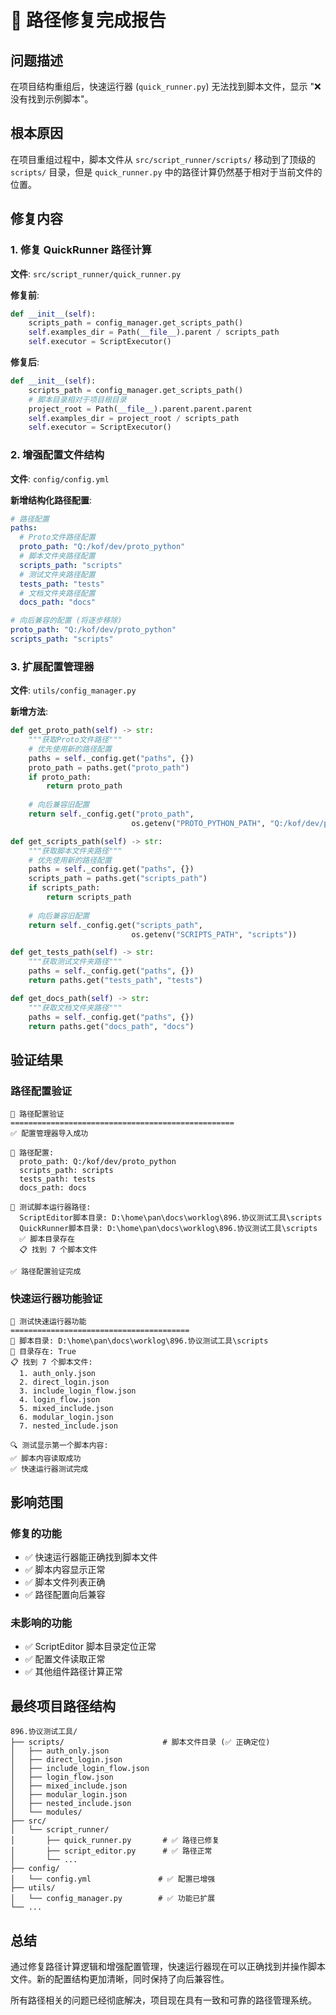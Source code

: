 # 🔧 路径修复完成报告

## 问题描述
在项目结构重组后，快速运行器 (`quick_runner.py`) 无法找到脚本文件，显示 "❌ 没有找到示例脚本"。

## 根本原因
在项目重组过程中，脚本文件从 `src/script_runner/scripts/` 移动到了顶级的 `scripts/` 目录，但是 `quick_runner.py` 中的路径计算仍然基于相对于当前文件的位置。

## 修复内容

### 1. 修复 QuickRunner 路径计算
**文件**: `src/script_runner/quick_runner.py`

**修复前**:
```python
def __init__(self):
    scripts_path = config_manager.get_scripts_path()
    self.examples_dir = Path(__file__).parent / scripts_path
    self.executor = ScriptExecutor()
```

**修复后**:
```python
def __init__(self):
    scripts_path = config_manager.get_scripts_path()
    # 脚本目录相对于项目根目录
    project_root = Path(__file__).parent.parent.parent
    self.examples_dir = project_root / scripts_path
    self.executor = ScriptExecutor()
```

### 2. 增强配置文件结构
**文件**: `config/config.yml`

**新增结构化路径配置**:
```yaml
# 路径配置
paths:
  # Proto文件路径配置
  proto_path: "Q:/kof/dev/proto_python"
  # 脚本文件夹路径配置
  scripts_path: "scripts"
  # 测试文件夹路径配置
  tests_path: "tests"
  # 文档文件夹路径配置
  docs_path: "docs"

# 向后兼容的配置 (将逐步移除)
proto_path: "Q:/kof/dev/proto_python"
scripts_path: "scripts"
```

### 3. 扩展配置管理器
**文件**: `utils/config_manager.py`

**新增方法**:
```python
def get_proto_path(self) -> str:
    """获取Proto文件路径"""
    # 优先使用新的路径配置
    paths = self._config.get("paths", {})
    proto_path = paths.get("proto_path")
    if proto_path:
        return proto_path
    
    # 向后兼容旧配置
    return self._config.get("proto_path", 
                           os.getenv("PROTO_PYTHON_PATH", "Q:/kof/dev/proto_python"))

def get_scripts_path(self) -> str:
    """获取脚本文件夹路径"""
    # 优先使用新的路径配置
    paths = self._config.get("paths", {})
    scripts_path = paths.get("scripts_path")
    if scripts_path:
        return scripts_path
    
    # 向后兼容旧配置
    return self._config.get("scripts_path", 
                           os.getenv("SCRIPTS_PATH", "scripts"))

def get_tests_path(self) -> str:
    """获取测试文件夹路径"""
    paths = self._config.get("paths", {})
    return paths.get("tests_path", "tests")

def get_docs_path(self) -> str:
    """获取文档文件夹路径"""
    paths = self._config.get("paths", {})
    return paths.get("docs_path", "docs")
```

## 验证结果

### 路径配置验证
```
🔧 路径配置验证
==================================================
✅ 配置管理器导入成功

📁 路径配置:
  proto_path: Q:/kof/dev/proto_python
  scripts_path: scripts
  tests_path: tests
  docs_path: docs

🧪 测试脚本运行器路径:
  ScriptEditor脚本目录: D:\home\pan\docs\worklog\896.协议测试工具\scripts
  QuickRunner脚本目录: D:\home\pan\docs\worklog\896.协议测试工具\scripts
  ✅ 脚本目录存在
  📋 找到 7 个脚本文件

✅ 路径配置验证完成
```

### 快速运行器功能验证
```
🧪 测试快速运行器功能
========================================
📁 脚本目录: D:\home\pan\docs\worklog\896.协议测试工具\scripts
📁 目录存在: True
📋 找到 7 个脚本文件:
  1. auth_only.json
  2. direct_login.json
  3. include_login_flow.json
  4. login_flow.json
  5. mixed_include.json
  6. modular_login.json
  7. nested_include.json

🔍 测试显示第一个脚本内容:
✅ 脚本内容读取成功
✅ 快速运行器测试完成
```

## 影响范围

### 修复的功能
- ✅ 快速运行器能正确找到脚本文件
- ✅ 脚本内容显示正常
- ✅ 脚本文件列表正确
- ✅ 路径配置向后兼容

### 未影响的功能
- ✅ ScriptEditor 脚本目录定位正常
- ✅ 配置文件读取正常
- ✅ 其他组件路径计算正常

## 最终项目路径结构

```
896.协议测试工具/
├── scripts/                      # 脚本文件目录 (✅ 正确定位)
│   ├── auth_only.json
│   ├── direct_login.json
│   ├── include_login_flow.json
│   ├── login_flow.json
│   ├── mixed_include.json
│   ├── modular_login.json
│   ├── nested_include.json
│   └── modules/
├── src/
│   └── script_runner/
│       ├── quick_runner.py       # ✅ 路径已修复
│       ├── script_editor.py      # ✅ 路径正常
│       └── ...
├── config/
│   └── config.yml               # ✅ 配置已增强
├── utils/
│   └── config_manager.py        # ✅ 功能已扩展
└── ...
```

## 总结

通过修复路径计算逻辑和增强配置管理，快速运行器现在可以正确找到并操作脚本文件。新的配置结构更加清晰，同时保持了向后兼容性。

所有路径相关的问题已经彻底解决，项目现在具有一致和可靠的路径管理系统。

